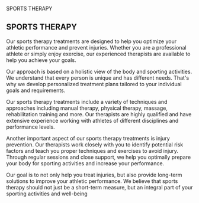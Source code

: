 SPORTS THERAPY

SPORTS THERAPY
--------------

Our sports therapy treatments are designed to help you optimize your athletic performance and prevent injuries. Whether you are a professional athlete or simply enjoy exercise, our experienced therapists are available to help you achieve your goals.

Our approach is based on a holistic view of the body and sporting activities. We understand that every person is unique and has different needs. That's why we develop personalized treatment plans tailored to your individual goals and requirements.

Our sports therapy treatments include a variety of techniques and approaches including manual therapy, physical therapy, massage, rehabilitation training and more. Our therapists are highly qualified and have extensive experience working with athletes of different disciplines and performance levels.

Another important aspect of our sports therapy treatments is injury prevention. Our therapists work closely with you to identify potential risk factors and teach you proper techniques and exercises to avoid injury. Through regular sessions and close support, we help you optimally prepare your body for sporting activities and increase your performance.

Our goal is to not only help you treat injuries, but also provide long-term solutions to improve your athletic performance. We believe that sports therapy should not just be a short-term measure, but an integral part of your sporting activities and well-being